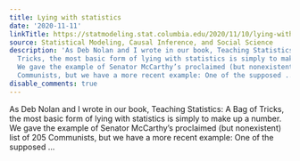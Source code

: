 ```yaml
---
title: Lying with statistics
date: '2020-11-11'
linkTitle: https://statmodeling.stat.columbia.edu/2020/11/10/lying-with-statistics/
source: Statistical Modeling, Causal Inference, and Social Science
description: 'As Deb Nolan and I wrote in our book, Teaching Statistics: A Bag of
  Tricks, the most basic form of lying with statistics is simply to make up a number.
  We gave the example of Senator McCarthy’s proclaimed (but nonexistent) list of 205
  Communists, but we have a more recent example: One of the supposed ...'
disable_comments: true
---
```

As Deb Nolan and I wrote in our book, Teaching Statistics: A Bag of Tricks, the most basic form of lying with statistics is simply to make up a number. We gave the example of Senator McCarthy’s proclaimed (but nonexistent) list of 205 Communists, but we have a more recent example: One of the supposed ...